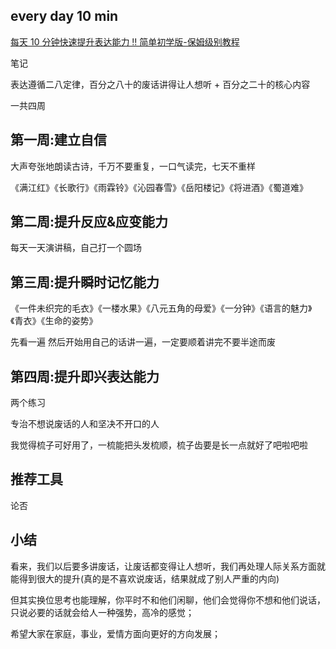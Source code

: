 ## every day 10 min

[每天 10 分钟快速提升表达能力 ‼️ 简单初学版-保姆级别教程](https://www.bilibili.com/video/BV1xb4y1i7FQ?spm_id_from=333.1007.top_right_bar_window_history.content.click)

笔记

表达遵循二八定律，百分之八十的废话讲得让人想听 + 百分之二十的核心内容

一共四周

## 第一周:建立自信

大声夸张地朗读古诗，千万不要重复，一口气读完，七天不重样

《满江红》《长歌行》《雨霖铃》《沁园春雪》《岳阳楼记》《将进酒》《蜀道难》

## 第二周:提升反应&应变能力

每天一天演讲稿，自己打一个圆场

## 第三周:提升瞬时记忆能力

《一件未织完的毛衣》《一楼水果》《八元五角的母爱》《一分钟》《语言的魅力》《青衣》《生命的姿势》

先看一遍 然后开始用自己的话讲一遍，一定要顺着讲完不要半途而废

## 第四周:提升即兴表达能力

两个练习

专治不想说废话的人和坚决不开口的人

我觉得梳子可好用了，一梳能把头发梳顺，梳子齿要是长一点就好了吧啦吧啦

## 推荐工具

论否

## 小结

看来，我们以后要多讲废话，让废话都变得让人想听，我们再处理人际关系方面就能得到很大的提升(真的是不喜欢说废话，结果就成了别人严重的内向)

但其实换位思考也能理解，你平时不和他们闲聊，他们会觉得你不想和他们说话，只说必要的话就会给人一种强势，高冷的感觉；

希望大家在家庭，事业，爱情方面向更好的方向发展；
